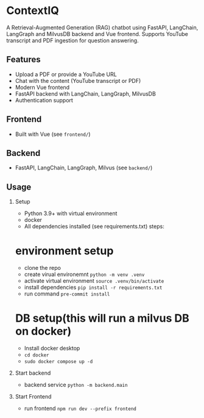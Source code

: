 # ContextIQ

A Retrieval-Augmented Generation (RAG) chatbot using FastAPI, LangChain, LangGraph and MilvusDB backend and Vue frontend. Supports YouTube transcript and PDF ingestion for question answering.

## Features
- Upload a PDF or provide a YouTube URL
- Chat with the content (YouTube transcript or PDF)
- Modern Vue frontend
- FastAPI backend with LangChain, LangGraph, MilvusDB
- Authentication support

## Frontend
- Built with Vue (see `frontend/`)

## Backend
- FastAPI, LangChain, LangGraph, Milvus (see `backend/`)

## Usage
1. Setup
    - Python 3.9+ with virtual environment
    - docker
    - All dependencies installed (see requirements.txt)
    steps:
    # environment setup
    - clone the repo
    - create virual environemnt `python -m venv .venv`
    - activate virtual environment `source .venv/bin/activate`
    - install dependencies `pip install -r requirements.txt`
    - run command `pre-commit install`

    # DB setup(this will run a milvus DB on docker)
    - Install docker desktop
    - `cd docker`
    - `sudo docker compose up -d`

2. Start backend
    - backend service `python -m backend.main`
3. Start Frontend
    - run frontend `npm run dev --prefix frontend`

